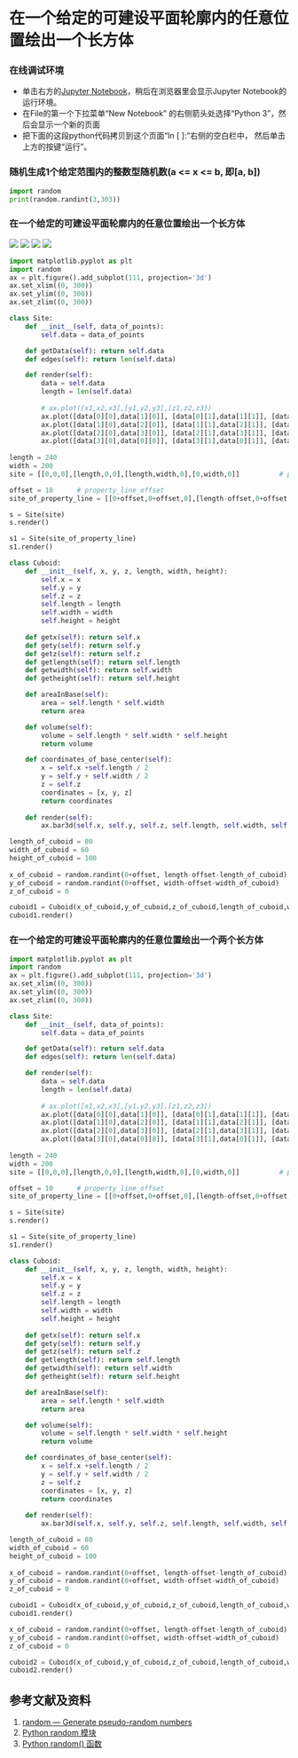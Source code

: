# 在一个给定的可建设平面轮廓内的任意位置绘出一个长方体

### 在线调试环境

- 单击右方的[Jupyter Notebook](https://mybinder.org/v2/gh/ipython/ipython-in-depth/master?filepath=binder/Index.ipynb)，稍后在浏览器里会显示Jupyter Notebook的运行环境。
- 在File的第一个下拉菜单“New Notebook” 的右侧箭头处选择“Python 3”，然后会显示一个新的页面
- 把下面的这段python代码拷贝到这个页面“In [ ]:”右侧的空白栏中， 然后单击上方的按键“运行”。

### 随机生成1个给定范围内的整数型随机数(a <= x <= b, 即[a, b]) 
```python
import random
print(random.randint(3,303))   
```

### 在一个给定的可建设平面轮廓内的任意位置绘出一个长方体

![](/images/矩形在智能建筑设计算法中的应用/随机生成矩形中心点的坐标/在一个给定的大矩形区域内的任意位置绘出一个小矩形/1a1.jpg)
![](/images/矩形在智能建筑设计算法中的应用/随机生成矩形中心点的坐标/在一个给定的大矩形区域内的任意位置绘出一个小矩形/1a2.jpg)
![](/images/矩形在智能建筑设计算法中的应用/随机生成矩形中心点的坐标/在一个给定的大矩形区域内的任意位置绘出一个小矩形/2a1.jpg)
![](/images/矩形在智能建筑设计算法中的应用/随机生成矩形中心点的坐标/在一个给定的大矩形区域内的任意位置绘出一个小矩形/2a2.jpg)

```python
import matplotlib.pyplot as plt
import random
ax = plt.figure().add_subplot(111, projection='3d')
ax.set_xlim((0, 300))
ax.set_ylim((0, 300))
ax.set_zlim((0, 300))

class Site:
    def __init__(self, data_of_points):
        self.data = data_of_points

    def getData(self): return self.data
    def edges(self): return len(self.data)

    def render(self):
        data = self.data
        length = len(self.data)
        
        # ax.plot([x1,x2,x3],[y1,y2,y3],[z1,z2,z3]) 
        ax.plot([data[0][0],data[1][0]], [data[0][1],data[1][1]], [data[0][2],data[1][2]],color="green")
        ax.plot([data[1][0],data[2][0]], [data[1][1],data[2][1]], [data[1][2],data[2][2]],color="green")
        ax.plot([data[2][0],data[3][0]], [data[2][1],data[3][1]], [data[2][2],data[3][2]],color="green")
        ax.plot([data[3][0],data[0][0]], [data[3][1],data[0][1]], [data[3][2],data[0][2]],color="green")
        
length = 240
width = 200
site = [[0,0,0],[length,0,0],[length,width,0],[0,width,0]]          # print(site)

offset = 10      # property_line_offset
site_of_property_line = [[0+offset,0+offset,0],[length-offset,0+offset,0],[length-offset,width-offset,0],[0+offset,width-offset,0]]

s = Site(site)
s.render()

s1 = Site(site_of_property_line)
s1.render()

class Cuboid:
    def __init__(self, x, y, z, length, width, height):
        self.x = x
        self.y = y
        self.z = z        
        self.length = length
        self.width = width   
        self.height = height
    
    def getx(self): return self.x
    def gety(self): return self.y
    def getz(self): return self.z    
    def getlength(self): return self.length
    def getwidth(self): return self.width
    def getheight(self): return self.height

    def areaInBase(self):
        area = self.length * self.width
        return area

    def volume(self):
        volume = self.length * self.width * self.height
        return volume        

    def coordinates_of_base_center(self):
        x = self.x +self.length / 2
        y = self.y + self.width / 2
        z = self.z
        coordinates = [x, y, z]
        return coordinates
        
    def render(self):
        ax.bar3d(self.x, self.y, self.z, self.length, self.width, self.height, color="green", alpha=0.5)

length_of_cuboid = 80
width_of_cuboid = 60
height_of_cuboid = 100
        
x_of_cuboid = random.randint(0+offset, length-offset-length_of_cuboid)
y_of_cuboid = random.randint(0+offset, width-offset-width_of_cuboid)
z_of_cuboid = 0

cuboid1 = Cuboid(x_of_cuboid,y_of_cuboid,z_of_cuboid,length_of_cuboid,width_of_cuboid,height_of_cuboid)
cuboid1.render()
```

### 在一个给定的可建设平面轮廓内的任意位置绘出一个两个长方体
```python
import matplotlib.pyplot as plt
import random
ax = plt.figure().add_subplot(111, projection='3d')
ax.set_xlim((0, 300))
ax.set_ylim((0, 300))
ax.set_zlim((0, 300))

class Site:
    def __init__(self, data_of_points):
        self.data = data_of_points

    def getData(self): return self.data
    def edges(self): return len(self.data)

    def render(self):
        data = self.data
        length = len(self.data)
        
        # ax.plot([x1,x2,x3],[y1,y2,y3],[z1,z2,z3]) 
        ax.plot([data[0][0],data[1][0]], [data[0][1],data[1][1]], [data[0][2],data[1][2]],color="green")
        ax.plot([data[1][0],data[2][0]], [data[1][1],data[2][1]], [data[1][2],data[2][2]],color="green")
        ax.plot([data[2][0],data[3][0]], [data[2][1],data[3][1]], [data[2][2],data[3][2]],color="green")
        ax.plot([data[3][0],data[0][0]], [data[3][1],data[0][1]], [data[3][2],data[0][2]],color="green")
        
length = 240
width = 200
site = [[0,0,0],[length,0,0],[length,width,0],[0,width,0]]          # print(site)

offset = 10      # property_line_offset
site_of_property_line = [[0+offset,0+offset,0],[length-offset,0+offset,0],[length-offset,width-offset,0],[0+offset,width-offset,0]]

s = Site(site)
s.render()

s1 = Site(site_of_property_line)
s1.render()

class Cuboid:
    def __init__(self, x, y, z, length, width, height):
        self.x = x
        self.y = y
        self.z = z        
        self.length = length
        self.width = width   
        self.height = height
    
    def getx(self): return self.x
    def gety(self): return self.y
    def getz(self): return self.z    
    def getlength(self): return self.length
    def getwidth(self): return self.width
    def getheight(self): return self.height

    def areaInBase(self):
        area = self.length * self.width
        return area

    def volume(self):
        volume = self.length * self.width * self.height
        return volume        

    def coordinates_of_base_center(self):
        x = self.x +self.length / 2
        y = self.y + self.width / 2
        z = self.z
        coordinates = [x, y, z]
        return coordinates
        
    def render(self):
        ax.bar3d(self.x, self.y, self.z, self.length, self.width, self.height, color="green", alpha=0.5)

length_of_cuboid = 80
width_of_cuboid = 60
height_of_cuboid = 100
        
x_of_cuboid = random.randint(0+offset, length-offset-length_of_cuboid)
y_of_cuboid = random.randint(0+offset, width-offset-width_of_cuboid)
z_of_cuboid = 0

cuboid1 = Cuboid(x_of_cuboid,y_of_cuboid,z_of_cuboid,length_of_cuboid,width_of_cuboid,height_of_cuboid)
cuboid1.render()

x_of_cuboid = random.randint(0+offset, length-offset-length_of_cuboid)
y_of_cuboid = random.randint(0+offset, width-offset-width_of_cuboid)
z_of_cuboid = 0

cuboid2 = Cuboid(x_of_cuboid,y_of_cuboid,z_of_cuboid,length_of_cuboid,width_of_cuboid,height_of_cuboid)
cuboid2.render()
```

## 参考文献及资料

1. [random — Generate pseudo-random numbers](https://docs.python.org/3/library/random.html#module-random)
2. [Python random 模块](https://www.runoob.com/python3/python-random.html)
3. [Python random() 函数](https://www.runoob.com/python/func-number-random.html)
